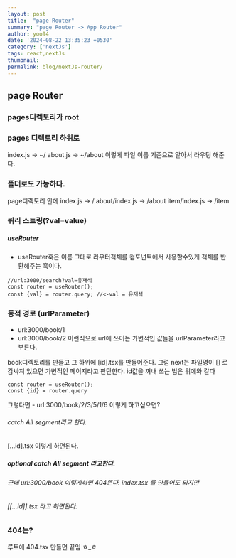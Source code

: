 ```yaml
---
layout: post
title:  "page Router"
summary: "page Router -> App Router"
author: yoo94
date: '2024-08-22 13:35:23 +0530'
category: ['nextJs']
tags: react,nextJs
thumbnail: 
permalink: blog/nextJs-router/
---
```


## page Router

### pages디렉토리가 root

### pages 디렉토리 하위로 

index.js -> ~/
about.js -> ~/about
이렇게 파일 이름 기준으로 알아서 라우팅 해준다. 

### 폴더로도 가능하다.

page디렉토리 안에
index.js -> /
about/index.js -> /about
item/index.js -> /item

### 쿼리 스트링(?val=value)
##### useRouter
- useRouter훅은 이름 그대로 라우터객체를 컴포넌트에서 사용할수있게 객체를 반환해주는 훅이다.

```tsx
//url:3000/search?val=유재석
const router = useRouter();
const {val} = router.query; //<-val = 유재석
```

### 동적 경로 (urlParameter)
- url:3000/book/1
- url:3000/book/2
이런식으로 url에 쓰이는 가변적인 값들을 urlParameter라고 부른다.

 book디렉토리를 만들고 그 하위에 [id].tsx를 만들어준다.
 그럼 next는 파일명이 [] 로 감싸져 있으면 가변적인 페이지라고 판단한다.
id값을 꺼내 쓰는 법은 위에와 같다

```tsx
const router = useRouter();
const {id} = router.query
```

그렇다면 - url:3000/book/2/3/5/1/6 이렇게 하고싶으면?

###### catch All segment라고 한다.

[...id].tsx 이렇게 하면된다.

##### optional catch All segment 라고한다.
###### 근데 url:3000/book 이렇게하면 404뜬다. index.tsx 를 만들어도 되지만 
###### [[...id]].tsx 라고 하면된다.


### 404는?

루트에 404.tsx 만들면 끝임 ㅎ_ㅎ


